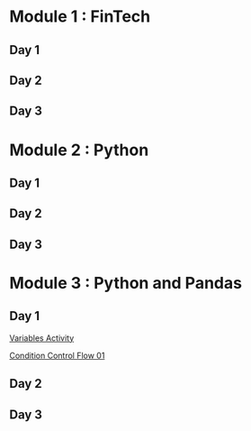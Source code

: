 

# Module 1 : FinTech

 ## Day 1
 
 ## Day 2
 
 ## Day 3

# Module 2 : Python

 ## Day 1
 
 ## Day 2
 
 ## Day 3

# Module 3 : Python and Pandas

 ## Day 1
 
 [Variables Activity](Module3-Day01-variables-01.ipynb)
 
 [Condition Control Flow 01](Module3-Day01-condition-control-flow-01.ipynb)
 
 ## Day 2
 
 ## Day 3
